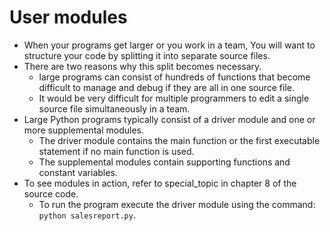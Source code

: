 # User modules

- When your programs get larger or you work in a team, You will want to structure your code by splitting it into separate source files.
- There are two reasons why this split becomes necessary.
  - large programs can consist of hundreds of functions that become difficult to manage and debug if they are all in one source file.
  - It would be very difficult for multiple programmers to edit a single source file simultaneously in a team.
- Large Python programs typically consist of a driver module and one or more supplemental modules.
  - The driver module contains the main function or the first executable statement if no main function is used.
  - The supplemental modules contain supporting functions and constant variables.
- To see modules in action, refer to special_topic in chapter 8 of the source code.
  - To run the program execute the driver module using the command: `python salesreport.py`.
  